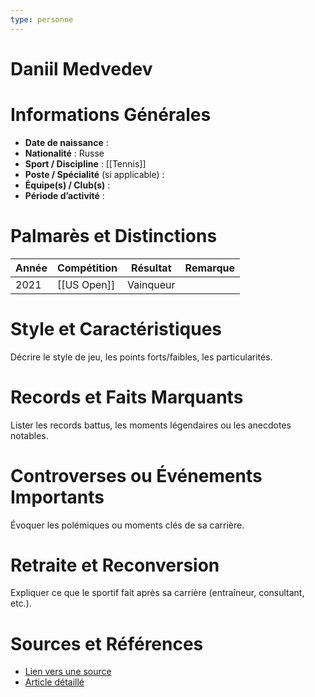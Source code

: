 ```yaml
---
type: personne
---
```


# Daniil Medvedev

# Informations Générales
- **Date de naissance** :  
- **Nationalité** :  Russe
- **Sport / Discipline** :  [[Tennis]]
- **Poste / Spécialité** (si applicable) :  
- **Équipe(s) / Club(s)** :  
- **Période d’activité** :  

# Palmarès et Distinctions
| Année | Compétition | Résultat  | Remarque |
| ----- | ----------- | --------- | -------- |
| 2021  | [[US Open]] | Vainqueur |          |

# Style et Caractéristiques
Décrire le style de jeu, les points forts/faibles, les particularités.

# Records et Faits Marquants
Lister les records battus, les moments légendaires ou les anecdotes notables.

# Controverses ou Événements Importants
Évoquer les polémiques ou moments clés de sa carrière.

# Retraite et Reconversion
Expliquer ce que le sportif fait après sa carrière (entraîneur, consultant, etc.).

# Sources et Références
- [Lien vers une source](#)
- [Article détaillé](#)
